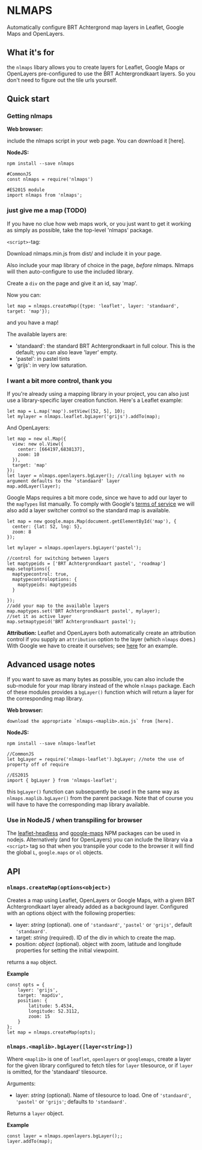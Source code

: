 # NLMAPS

Automatically configure BRT Achtergrond map layers in Leaflet, Google Maps and OpenLayers.

## What it's for

the `nlmaps` libary allows you to create layers for Leaflet, Google Maps or OpenLayers pre-configured to use the BRT Achtergrondkaart layers. So you don't need to figure out the tile urls yourself.

## Quick start

### Getting nlmaps

**Web browser:**

include the nlmaps script in your web page. You can download it [here].

**NodeJS:**

    npm install --save nlmaps
    
    #CommonJS
    const nlmaps = require('nlmaps')

    #ES2015 module
    import nlmaps from 'nlmaps';


### just give me a map (TODO)

If you have no clue how web maps work, or you just want to get it working as simply as possible, take the top-level 'nlmaps' package.

`<script>`-tag:

Download nlmaps.min.js from dist/ and include it in your page.

Also include your map library of choice in the page, _before_ nlmaps. Nlmaps will then auto-configure to use the included library.

Create a `div` on the page and give it an id, say 'map'.

Now you can:

    let map = nlmaps.createMap({type: 'leaflet', layer: 'standaard', target: 'map'});

and you have a map!

The available layers are:

 * 'standaard': the standard BRT Achtergrondkaart in full colour. This is the default; you can also leave 'layer' empty.
 * 'pastel': in pastel tints
 * 'grijs': in very low saturation.

### I want a bit more control, thank you

If you're already using a mapping library in your project, you can also just use a library-specific layer creation function. Here's a Leaflet example:

    let map = L.map('map').setView([52, 5], 10);
    let mylayer = nlmaps.leaflet.bgLayer('grijs').addTo(map);

And OpenLayers:

    let map = new ol.Map({
      view: new ol.View({
        center: [664197,6838137],
        zoom: 10
      }),
      target: 'map'
    });
    let layer = nlmaps.openlayers.bgLayer(); //calling bgLayer with no argument defaults to the 'standaard' layer
    map.addLayer(layer);

Google Maps requires a bit more code, since we have to add our layer to the `mapTypes` list manually. To comply with Google's [terms of service]() we will also add a layer switcher control so the standard map is available.

    let map = new google.maps.Map(document.getElementById('map'), {
      center: {lat: 52, lng: 5},
      zoom: 8
    });
    
    let mylayer = nlmaps.openlayers.bgLayer('pastel');
    
    //control for switching between layers
    let maptypeids = ['BRT Achtergrondkaart pastel', 'roadmap']
    map.setoptions({
      maptypecontrol: true,
      maptypecontroloptions: {
        maptypeids: maptypeids
      }

    });
    //add your map to the available layers
    map.maptypes.set('BRT Achtergrondkaart pastel', mylayer);
    //set it as active layer
    map.setmaptypeid('BRT Achtergrondkaart pastel');

**Attribution:** Leaflet and OpenLayers both automatically create an attribution control if you supply an `attribution` option to the layer (which `nlmaps` does.) With Google we have to create it ourselves; see [here]() for an example.


## Advanced usage notes

If you want to save as many bytes as possible, you can also include the sub-module for your map library instead of the whole `nlmaps` package. Each of these modules provides a `bgLayer()` function which will return a layer for the corresponding map library.

**Web browser:**

    download the appropriate `nlmaps-<maplib>.min.js` from [here].

**NodeJS:**

    npm install --save nlmaps-leaflet
    
    //CommonJS
    let bgLayer = require('nlmaps-leaflet').bgLayer; //note the use of property off of require
    
    //ES2015
    import { bgLayer } from 'nlmaps-leaflet';

this `bgLayer()` function can subsequently be used in the same way as `nlmaps.maplib.bgLayer()` from the parent package. Note that of course you will have to have the corresponding map library available.

### Use in NodeJS / when transpiling for browser
The [leaflet-headless](https://www.npmjs.com/package/leaflet-headless) and [google-maps](https://www.npmjs.com/package/google-maps) NPM packages can be used in nodejs. Alternatively (and for OpenLayers) you can include the library via a `<script>` tag so that when you transpile your code to the browser it will find the global `L`, `google.maps` or `ol` objects.

## API

### `nlmaps.createMap(options<object>)`
Creates a map using Leaflet, OpenLayers or Google Maps, with a given BRT Achtergrondkaart layer already added as a background layer. Configured with an options object with the following properties:

* layer: _string_ (optional). one of `'standaard'`, `'pastel'` or `'grijs'`, default `'standaard'`.
* target: _string_ (required). ID of the div in which to create the map.
* position: _object_ (optional). object with zoom, latitude and longitude properties for setting the initial viewpoint.

returns a `map` object.

**Example**

    const opts = {
        layer: 'grijs',
        target: 'mapdiv',
        position: {
            latitude: 5.4534,
            longitude: 52.3112,
            zoom: 15
        }
    };
    let map = nlmaps.createMap(opts);

### `nlmaps.<maplib>.bgLayer([layer<string>])`
Where `<maplib>` is one of `leaflet`, `openlayers` or `googlemaps`, create a layer for the given library configured to fetch tiles for `layer` tilesource, or if `layer` is omitted, for the 'standaard' tilesource.

Arguments:

* layer: _string_ (optional). Name of tilesource to load. One of `'standaard'`, `'pastel'` or `'grijs'`; defaults to `'standaard'`.

Returns a `layer` object.

**Example**

    const layer = nlmaps.openlayers.bgLayer();;
    layer.addTo(map);
